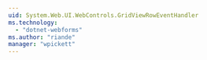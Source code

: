 ```yaml
---
uid: System.Web.UI.WebControls.GridViewRowEventHandler
ms.technology: 
  - "dotnet-webforms"
ms.author: "riande"
manager: "wpickett"
---
```

